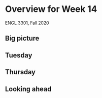 # Overview for Week 14

[ENGL 3301, Fall 2020](../calendar.html)

## Big picture

## Tuesday

## Thursday

## Looking ahead
